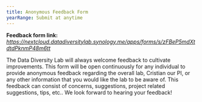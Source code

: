 ```yaml
---
title: Anonymous Feedback Form
yearRange: Submit at anytime
---
```

**Feedback form link:** *<https://nextcloud.datadiversitylab.synology.me/apps/forms/s/zFBeP5mdXtdtdPknmP48m6tt>*

The Data Diversity Lab will always welcome feedback to cultivate improvements. This form will be open continuously for any individual to provide anonymous feedback regarding the overall lab, Cristian our PI, or any other information that you would like the lab to be aware of. This feedback can consist of concerns, suggestions, project related suggestions, tips, etc.. We look forward to hearing your feedback!
